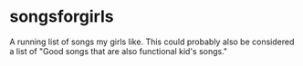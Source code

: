 # songsforgirls
A running list of songs my girls like. This could probably also be considered a list of "Good songs that are also functional kid's songs."
